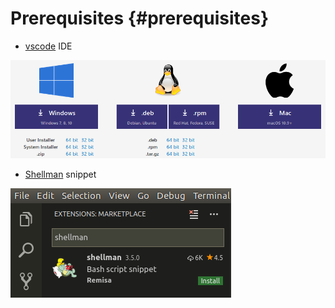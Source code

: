 # Prerequisites {#prerequisites}

- [vscode](https://code.visualstudio.com) IDE

![vscode download](images/vscode-download.png)

- [Shellman](https://marketplace.visualstudio.com/items?itemName=Remisa.shellman) snippet

![shellman install](images/shellman-install.png)